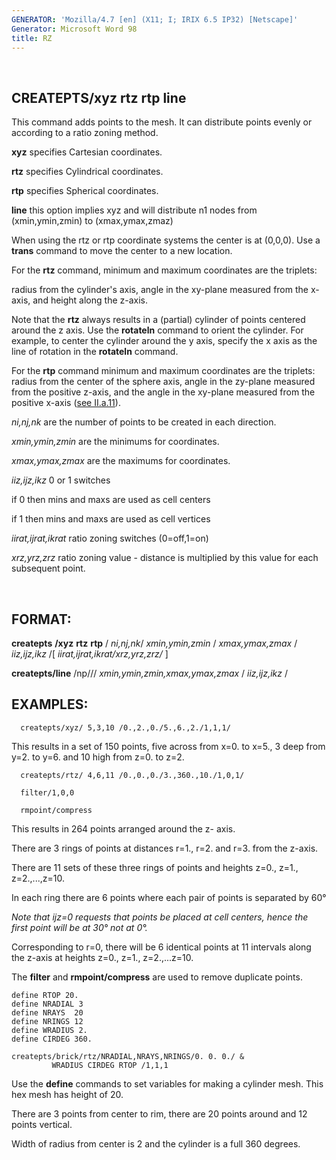 ```yaml
---
GENERATOR: 'Mozilla/4.7 [en] (X11; I; IRIX 6.5 IP32) [Netscape]'
Generator: Microsoft Word 98
title: RZ
---
```


 
## CREATEPTS/xyz rtz rtp line

  This command adds points to the mesh. It can distribute points
  evenly or according to a ratio zoning method.

  **xyz** specifies Cartesian coordinates.

  **rtz** specifies Cylindrical coordinates.

  **rtp** specifies Spherical coordinates.

  **line** this option implies xyz and will distribute n1 nodes from (xmin,ymin,zmin) to (xmax,ymax,zmaz)
  

  When using the rtz or rtp coordinate systems the center is at (0,0,0). 
  Use a **trans** command to move the center to a new location. 
  
  
  For the **rtz** command, minimum and maximum coordinates are the triplets:
  
  radius from the cylinder's axis, angle in the xy-plane measured from the x-axis, and height along the z-axis. 
  
  Note that the **rtz** always results in a (partial) cylinder of points
  centered around the z axis. Use the **rotateln** command to orient
  the cylinder. For example, to center the cylinder around the y axis,
  specify the x axis as the line of rotation in the **rotateln** command.
  
  
  For the **rtp** command minimum and maximum coordinates are the triplets: 
  radius from the center of the sphere axis, angle in the zy-plane measured from the positive z-axis, and the angle in the xy-plane measured from the positive x-axis ([see II.a.11](../../conventions.md)). 
  
  
  *ni,nj,nk* are the number of points to be created in each direction.

  *xmin,ymin,zmin* are the minimums for coordinates.

  *xmax,ymax,zmax* are the maximums for coordinates.

  *iiz,ijz,ikz* 0 or 1 switches 
  
  if 0 then mins and maxs are used as cell centers

  if 1 then mins and maxs are used as cell vertices

  *iirat,ijrat,ikrat* ratio zoning switches (0=off,1=on)

  *xrz,yrz,zrz* ratio zoning value - distance is multiplied by this
  value for each subsequent point.

   

 ## FORMAT:

 
 **createpts** **/xyz** **rtz** **rtp** / *ni,nj,nk*/ *xmin,ymin,zmin* / *xmax,ymax,zmax* / *iiz,ijz,ikz* /[ *iirat,ijrat,ikrat/xrz,yrz,zrz/* ]

 **createpts/line** /np/// *xmin,ymin,zmin,xmax,ymax,zmax* / *iiz,ijz,ikz* /


 ## EXAMPLES:

```
  createpts/xyz/ 5,3,10 /0.,2.,0./5.,6.,2./1,1,1/
```
  This results in a set of 150 points, five across from x=0. to x=5.,
  3 deep from y=2. to y=6. and 10 high from z=0. to z=2.
```
  createpts/rtz/ 4,6,11 /0.,0.,0./3.,360.,10./1,0,1/
  
  filter/1,0,0
  
  rmpoint/compress
```
  This results in 264 points arranged around the z- axis. 
  
  There are 3 rings of points at distances r=1., r=2. and r=3. from the z-axis.
  
  There are 11 sets of these three rings of points and heights z=0.,
  z=1., z=2.,...,z=10. 
  
  In each ring there are 6 points where each pair of points is separated by 60° 
  
  *Note that ijz=0 requests that points
  be placed at cell centers, hence the first point will be at 30° not
  at 0°.*
  
  Corresponding to r=0, there will be 6 identical points at 11
  intervals along the z-axis at heights z=0., z=1., z=2.,...z=10.
  
  The **filter** and **rmpoint/compress** are used to remove duplicate points.
  

```
define RTOP 20.
define NRADIAL 3
define NRAYS  20
define NRINGS 12
define WRADIUS 2.
define CIRDEG 360.

createpts/brick/rtz/NRADIAL,NRAYS,NRINGS/0. 0. 0./ &
         WRADIUS CIRDEG RTOP /1,1,1
```
Use the **define** commands to set variables for making a cylinder mesh. This hex mesh has height of 20.

There are 3 points from center to rim, there are 20 points around and 12 points vertical. 

Width of radius from center is 2 and the cylinder is a full 360 degrees.



